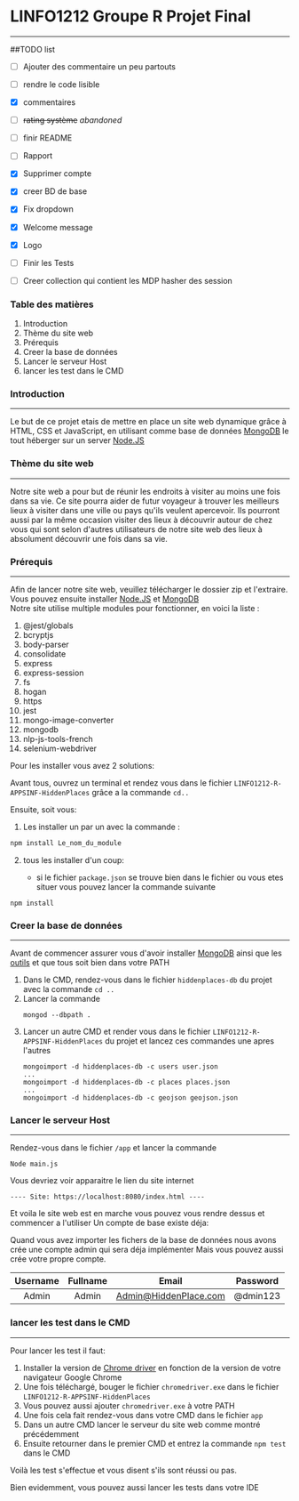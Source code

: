 # LINFO1212 Groupe R Projet Final

---
##TODO list

- [ ] Ajouter des commentaire un peu partouts 
- [ ] rendre le code lisible
- [X] commentaires
- [ ] ~~rating système~~ _abandoned_
- [ ] finir README
- [ ] Rapport
- [X] Supprimer compte
- [X] creer BD de base
- [X] Fix dropdown
- [X] Welcome message
- [X] Logo
- [ ] Finir les Tests
- [ ] Creer collection qui contient les MDP hasher des session


### Table des matières

<ol>
   <li>Introduction</li>
   <li>Thème du site web</li>
   <li>Prérequis</li>
   <li>Creer la base de données</li>
   <li>Lancer le serveur Host</li>
   <li>lancer les test dans le CMD</li>

</ol>

### Introduction

---

Le but de ce projet etais de mettre en place un site web dynamique grâce à HTML, CSS et JavaScript, en utilisant comme
base de données [MongoDB](https://www.mongodb.com/) le tout héberger sur un server [Node.JS](https://nodejs.org/en/)

### Thème du site web

---
Notre site web a pour but de réunir les endroits à visiter au moins une fois dans sa vie. Ce site pourra aider de 
futur voyageur à trouver les meilleurs lieux à visiter dans une ville ou pays qu'ils veulent apercevoir. Ils pourront 
aussi par la même occasion visiter des lieux à découvrir autour de chez vous qui sont selon d'autres utilisateurs de 
notre site web des lieux à absolument découvrir une fois dans sa vie.

### Prérequis

---
Afin de lancer notre site web, veuillez télécharger le dossier zip et l'extraire.\
Vous pouvez ensuite installer [Node.JS](https://nodejs.org/en/) et [MongoDB](https://www.mongodb.com/) \
Notre site utilise multiple modules pour fonctionner, en voici la liste :
<ol>
    <li>@jest/globals</li>
    <li>bcryptjs</li>
    <li>body-parser</li>
    <li>consolidate</li>
    <li>express</li>
    <li>express-session</li>
    <li>fs</li>
    <li>hogan</li>
    <li>https</li>
    <li>jest</li>
    <li>mongo-image-converter</li>
    <li>mongodb</li>
    <li>nlp-js-tools-french</li>
    <li>selenium-webdriver</li>
</ol>

Pour les installer vous avez 2 solutions:

Avant tous, ouvrez un terminal et rendez vous dans le fichier `LINFO1212-R-APPSINF-HiddenPlaces` grâce a la
commande `cd..`

Ensuite, soit vous:

1) Les installer un par un avec la commande :

```bash
npm install Le_nom_du_module
```

2) tous les installer d'un coup:

    - si le fichier `package.json` se trouve bien dans le fichier ou vous etes situer vous pouvez lancer la commande
      suivante

```shell
npm install
```

### Creer la base de données

---
Avant de commencer assurer vous d'avoir installer [MongoDB](https://www.mongodb.com/) ainsi que
les [outils](https://www.mongodb.com/try/download/database-tools) et que tous soit bien dans votre PATH


1) Dans le CMD, rendez-vous dans le fichier `hiddenplaces-db` du projet avec la commande `cd ..`
2) Lancer la commande 
   ```shell
   mongod --dbpath .
   ``` 
3) Lancer un autre CMD et render vous dans le fichier `LINFO1212-R-APPSINF-HiddenPlaces` du projet et lancez ces commandes une apres l'autres
   ```
   mongoimport -d hiddenplaces-db -c users user.json
   ...
   mongoimport -d hiddenplaces-db -c places places.json
   ...
   mongoimport -d hiddenplaces-db -c geojson geojson.json
   ```


### Lancer le serveur Host

---
Rendez-vous dans le fichier `/app` et lancer la commande 
```shell
Node main.js
```
Vous devriez voir apparaitre le lien du site internet
```text
---- Site: https://localhost:8080/index.html ----
```
Et voila le site web est en marche vous pouvez vous rendre dessus et commencer a l'utiliser
Un compte de base existe déja:

Quand vous avez importer les fichers de la base de données nous avons crée une compte admin qui sera déja implémenter
Mais vous pouvez aussi crée votre propre compte.


| Username  | Fullname | Email               |Password|
|:---------:|:--------:|:-------------------:|:------:|
|Admin      |Admin     |Admin@HiddenPlace.com|@dmin123|


### lancer les test dans le CMD

---
Pour lancer les test il faut:

1) Installer la version de [Chrome driver](http://chromedriver.storage.googleapis.com/index.html) en fonction de la
   version de votre navigateur Google Chrome
2) Une fois téléchargé, bouger le fichier `chromedriver.exe` dans le fichier `LINFO1212-R-APPSINF-HiddenPlaces`
3) Vous pouvez aussi ajouter `chromedriver.exe` à votre PATH
4) Une fois cela fait rendez-vous dans votre CMD dans le fichier `app`
5) Dans un autre CMD lancer le serveur du site web comme montré précédemment
6) Ensuite retourner dans le premier CMD et entrez la commande ```npm test``` dans le CMD

Voilà les test s'effectue et vous disent s'ils sont réussi ou pas.

Bien evidemment, vous pouvez aussi lancer les tests dans votre IDE